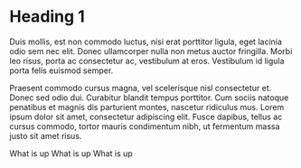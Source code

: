 # Heading 1

Duis mollis, est non commodo luctus, nisi erat porttitor ligula, eget lacinia
odio sem nec elit. Donec ullamcorper nulla non metus auctor fringilla. Morbi leo
risus, porta ac consectetur ac, vestibulum at eros. Vestibulum id ligula porta
felis euismod semper.

Praesent commodo cursus magna, vel scelerisque nisl consectetur et. Donec sed
odio dui. Curabitur blandit tempus porttitor. Cum sociis natoque penatibus et
magnis dis parturient montes, nascetur ridiculus mus. Lorem ipsum dolor sit
amet, consectetur adipiscing elit. Fusce dapibus, tellus ac cursus commodo,
tortor mauris condimentum nibh, ut fermentum massa justo sit amet risus.

What is up What is up What is up
